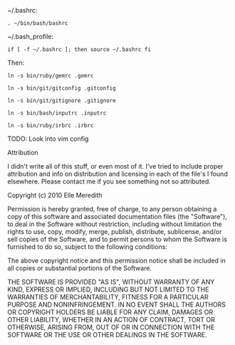 ~/.bashrc:

`. ~/bin/bash/bashrc`

~/.bash_profile:

`if [ -f ~/.bashrc ];
then
	source ~/.bashrc
fi`

Then:

`ln -s bin/ruby/gemrc .gemrc`

`ln -s bin/git/gitconfig .gitconfig`

`ln -s bin/git/gitignore .gitignore`

`ln -s bin/bash/inputrc .inputrc`

`ln -s bin/ruby/irbrc .irbrc`

TODO: Look into vim config

Attribution

I didn't write all of this stuff, or even most of it.
I've tried to include proper attribution and info on
distribution and licensing in each of the file's I
found elsewhere. Please contact me if you see something
not so attributed.

Copyright (c) 2010 Elle Meredith

Permission is hereby granted, free of charge, to any person obtaining
a copy of this software and associated documentation files (the
"Software"), to deal in the Software without restriction, including
without limitation the rights to use, copy, modify, merge, publish,
distribute, sublicense, and/or sell copies of the Software, and to
permit persons to whom the Software is furnished to do so, subject to
the following conditions:
 
The above copyright notice and this permission notice shall be
included in all copies or substantial portions of the Software.
 
THE SOFTWARE IS PROVIDED "AS IS", WITHOUT WARRANTY OF ANY KIND,
EXPRESS OR IMPLIED, INCLUDING BUT NOT LIMITED TO THE WARRANTIES OF
MERCHANTABILITY, FITNESS FOR A PARTICULAR PURPOSE AND
NONINFRINGEMENT. IN NO EVENT SHALL THE AUTHORS OR COPYRIGHT HOLDERS BE
LIABLE FOR ANY CLAIM, DAMAGES OR OTHER LIABILITY, WHETHER IN AN ACTION
OF CONTRACT, TORT OR OTHERWISE, ARISING FROM, OUT OF OR IN CONNECTION
WITH THE SOFTWARE OR THE USE OR OTHER DEALINGS IN THE SOFTWARE.